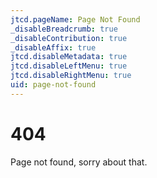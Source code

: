 ```yaml
---
jtcd.pageName: Page Not Found
_disableBreadcrumb: true
_disableContribution: true
_disableAffix: true
jtcd.disableMetadata: true
jtcd.disableLeftMenu: true
jtcd.disableRightMenu: true
uid: page-not-found
---
```


# 404
Page not found, sorry about that.